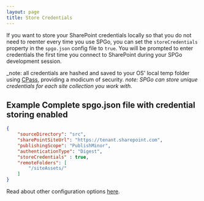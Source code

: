 ```yaml
---
layout: page
title: Store Credentials
---
```

If you want to store your SharePoint credentials locally so that you do not need to reenter every time you use SPGo, you can set the `storeCredentials` property in the `spgo.json` config file to `true`. You will be prompted to enter credentials the first time you connect to SharePoint during your SPGo development session. 

_note: all credentials are hashed and saved to your OS' local temp folder using [CPass](https://www.npmjs.com/package/cpass), providing a modicum of security.
_note: SPGo can store unique credentials for each site collection you work with._

## Example Complete spgo.json file with credential storing enabled
``` json
{
    "sourceDirectory": "src",
    "sharePointSiteUrl": "https://tenant.sharepoint.com",
    "publishingScope": "PublishMinor",
    "authenticationType": "Digest",
    "storeCredentials" : true,
    "remoteFolders": [
        "/siteAssets/"
    ]
}
```
Read about other configuration options [here](/spgo/general/config-options).